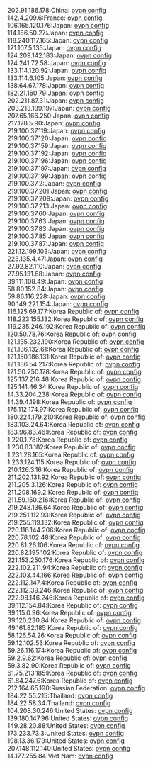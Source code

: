 202.91.186.178:China: [ovpn config](vpn/202_91_186_178.ovpn)  
142.4.209.6:France: [ovpn config](vpn/142_4_209_6.ovpn)  
106.165.120.176:Japan: [ovpn config](vpn/106_165_120_176.ovpn)  
114.186.50.27:Japan: [ovpn config](vpn/114_186_50_27.ovpn)  
118.240.117.165:Japan: [ovpn config](vpn/118_240_117_165.ovpn)  
121.107.5.135:Japan: [ovpn config](vpn/121_107_5_135.ovpn)  
124.209.142.183:Japan: [ovpn config](vpn/124_209_142_183.ovpn)  
124.241.72.58:Japan: [ovpn config](vpn/124_241_72_58.ovpn)  
133.114.120.92:Japan: [ovpn config](vpn/133_114_120_92.ovpn)  
133.114.6.105:Japan: [ovpn config](vpn/133_114_6_105.ovpn)  
138.64.67.178:Japan: [ovpn config](vpn/138_64_67_178.ovpn)  
182.21.160.79:Japan: [ovpn config](vpn/182_21_160_79.ovpn)  
202.211.87.31:Japan: [ovpn config](vpn/202_211_87_31.ovpn)  
203.213.189.197:Japan: [ovpn config](vpn/203_213_189_197.ovpn)  
207.65.166.250:Japan: [ovpn config](vpn/207_65_166_250.ovpn)  
217.178.5.90:Japan: [ovpn config](vpn/217_178_5_90.ovpn)  
219.100.37.119:Japan: [ovpn config](vpn/219_100_37_119.ovpn)  
219.100.37.120:Japan: [ovpn config](vpn/219_100_37_120.ovpn)  
219.100.37.159:Japan: [ovpn config](vpn/219_100_37_159.ovpn)  
219.100.37.192:Japan: [ovpn config](vpn/219_100_37_192.ovpn)  
219.100.37.196:Japan: [ovpn config](vpn/219_100_37_196.ovpn)  
219.100.37.197:Japan: [ovpn config](vpn/219_100_37_197.ovpn)  
219.100.37.199:Japan: [ovpn config](vpn/219_100_37_199.ovpn)  
219.100.37.2:Japan: [ovpn config](vpn/219_100_37_2.ovpn)  
219.100.37.201:Japan: [ovpn config](vpn/219_100_37_201.ovpn)  
219.100.37.209:Japan: [ovpn config](vpn/219_100_37_209.ovpn)  
219.100.37.213:Japan: [ovpn config](vpn/219_100_37_213.ovpn)  
219.100.37.60:Japan: [ovpn config](vpn/219_100_37_60.ovpn)  
219.100.37.63:Japan: [ovpn config](vpn/219_100_37_63.ovpn)  
219.100.37.83:Japan: [ovpn config](vpn/219_100_37_83.ovpn)  
219.100.37.85:Japan: [ovpn config](vpn/219_100_37_85.ovpn)  
219.100.37.87:Japan: [ovpn config](vpn/219_100_37_87.ovpn)  
221.12.199.103:Japan: [ovpn config](vpn/221_12_199_103.ovpn)  
223.135.4.47:Japan: [ovpn config](vpn/223_135_4_47.ovpn)  
27.92.82.110:Japan: [ovpn config](vpn/27_92_82_110.ovpn)  
27.95.131.68:Japan: [ovpn config](vpn/27_95_131_68.ovpn)  
39.111.108.49:Japan: [ovpn config](vpn/39_111_108_49.ovpn)  
58.80.152.84:Japan: [ovpn config](vpn/58_80_152_84.ovpn)  
59.86.116.228:Japan: [ovpn config](vpn/59_86_116_228.ovpn)  
90.149.221.154:Japan: [ovpn config](vpn/90_149_221_154.ovpn)  
116.125.69.177:Korea Republic of: [ovpn config](vpn/116_125_69_177.ovpn)  
118.223.155.132:Korea Republic of: [ovpn config](vpn/118_223_155_132.ovpn)  
119.235.246.192:Korea Republic of: [ovpn config](vpn/119_235_246_192.ovpn)  
120.50.78.76:Korea Republic of: [ovpn config](vpn/120_50_78_76.ovpn)  
121.135.232.190:Korea Republic of: [ovpn config](vpn/121_135_232_190.ovpn)  
121.136.132.61:Korea Republic of: [ovpn config](vpn/121_136_132_61.ovpn)  
121.150.186.131:Korea Republic of: [ovpn config](vpn/121_150_186_131.ovpn)  
121.186.54.217:Korea Republic of: [ovpn config](vpn/121_186_54_217.ovpn)  
121.50.250.178:Korea Republic of: [ovpn config](vpn/121_50_250_178.ovpn)  
125.137.216.48:Korea Republic of: [ovpn config](vpn/125_137_216_48.ovpn)  
125.141.46.34:Korea Republic of: [ovpn config](vpn/125_141_46_34.ovpn)  
14.33.204.238:Korea Republic of: [ovpn config](vpn/14_33_204_238.ovpn)  
14.39.4.198:Korea Republic of: [ovpn config](vpn/14_39_4_198.ovpn)  
175.112.174.97:Korea Republic of: [ovpn config](vpn/175_112_174_97.ovpn)  
180.224.179.210:Korea Republic of: [ovpn config](vpn/180_224_179_210.ovpn)  
183.103.24.64:Korea Republic of: [ovpn config](vpn/183_103_24_64.ovpn)  
183.96.83.46:Korea Republic of: [ovpn config](vpn/183_96_83_46.ovpn)  
1.220.1.78:Korea Republic of: [ovpn config](vpn/1_220_1_78.ovpn)  
1.230.83.182:Korea Republic of: [ovpn config](vpn/1_230_83_182.ovpn)  
1.231.28.165:Korea Republic of: [ovpn config](vpn/1_231_28_165.ovpn)  
1.233.124.115:Korea Republic of: [ovpn config](vpn/1_233_124_115.ovpn)  
210.126.3.16:Korea Republic of: [ovpn config](vpn/210_126_3_16.ovpn)  
211.202.131.92:Korea Republic of: [ovpn config](vpn/211_202_131_92.ovpn)  
211.205.3.126:Korea Republic of: [ovpn config](vpn/211_205_3_126.ovpn)  
211.208.169.2:Korea Republic of: [ovpn config](vpn/211_208_169_2.ovpn)  
211.59.150.216:Korea Republic of: [ovpn config](vpn/211_59_150_216.ovpn)  
219.248.136.64:Korea Republic of: [ovpn config](vpn/219_248_136_64.ovpn)  
219.251.112.93:Korea Republic of: [ovpn config](vpn/219_251_112_93.ovpn)  
219.255.119.132:Korea Republic of: [ovpn config](vpn/219_255_119_132.ovpn)  
220.116.144.206:Korea Republic of: [ovpn config](vpn/220_116_144_206.ovpn)  
220.78.102.48:Korea Republic of: [ovpn config](vpn/220_78_102_48.ovpn)  
220.81.26.106:Korea Republic of: [ovpn config](vpn/220_81_26_106.ovpn)  
220.82.195.102:Korea Republic of: [ovpn config](vpn/220_82_195_102.ovpn)  
221.153.250.176:Korea Republic of: [ovpn config](vpn/221_153_250_176.ovpn)  
222.102.211.94:Korea Republic of: [ovpn config](vpn/222_102_211_94.ovpn)  
222.103.44.166:Korea Republic of: [ovpn config](vpn/222_103_44_166.ovpn)  
222.112.147.4:Korea Republic of: [ovpn config](vpn/222_112_147_4.ovpn)  
222.112.39.246:Korea Republic of: [ovpn config](vpn/222_112_39_246.ovpn)  
222.98.146.246:Korea Republic of: [ovpn config](vpn/222_98_146_246.ovpn)  
39.112.154.84:Korea Republic of: [ovpn config](vpn/39_112_154_84.ovpn)  
39.115.0.96:Korea Republic of: [ovpn config](vpn/39_115_0_96.ovpn)  
39.120.230.84:Korea Republic of: [ovpn config](vpn/39_120_230_84.ovpn)  
49.161.82.185:Korea Republic of: [ovpn config](vpn/49_161_82_185.ovpn)  
58.126.54.26:Korea Republic of: [ovpn config](vpn/58_126_54_26.ovpn)  
59.12.102.53:Korea Republic of: [ovpn config](vpn/59_12_102_53.ovpn)  
59.26.116.174:Korea Republic of: [ovpn config](vpn/59_26_116_174.ovpn)  
59.2.9.62:Korea Republic of: [ovpn config](vpn/59_2_9_62.ovpn)  
59.3.82.90:Korea Republic of: [ovpn config](vpn/59_3_82_90.ovpn)  
61.75.213.185:Korea Republic of: [ovpn config](vpn/61_75_213_185.ovpn)  
61.84.247.6:Korea Republic of: [ovpn config](vpn/61_84_247_6.ovpn)  
212.164.65.190:Russian Federation: [ovpn config](vpn/212_164_65_190.ovpn)  
184.22.55.215:Thailand: [ovpn config](vpn/184_22_55_215.ovpn)  
184.22.58.34:Thailand: [ovpn config](vpn/184_22_58_34.ovpn)  
104.208.30.246:United States: [ovpn config](vpn/104_208_30_246.ovpn)  
139.180.147.96:United States: [ovpn config](vpn/139_180_147_96.ovpn)  
149.28.20.88:United States: [ovpn config](vpn/149_28_20_88.ovpn)  
173.233.73.3:United States: [ovpn config](vpn/173_233_73_3.ovpn)  
198.13.36.179:United States: [ovpn config](vpn/198_13_36_179.ovpn)  
207.148.112.140:United States: [ovpn config](vpn/207_148_112_140.ovpn)  
14.177.255.84:Viet Nam: [ovpn config](vpn/14_177_255_84.ovpn)  
